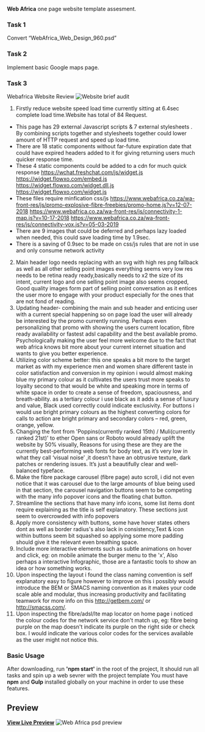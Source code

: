 **Web Africa** one page website template assesment.

### Task 1

Convert “WebAfrica_Web_Design_960.psd” 

### Task 2

 Implement basic Google maps page.

 ### Task 3
 Webafrica Website Review
![Website brief audit](http://creativescene.co.za/webafrica/webafrica-audit.png)
 
1. Firstly reduce website speed load time currently sitting at 6.4sec complete load time.Website has total of 84 Request.
- This page has 29 external Javascript scripts & 7 external stylesheets . By combining scripts together and stylesheets together could lower amount of HTTP request and speed up load time.
- There are 18 static components  without far-future expiration date that could have expired headers added to it for giving returning users much quicker response time.
- These 4 static components could be added to a cdn for much quick response
    https://wchat.freshchat.com/js/widget.js
    https://widget.flowxo.com/embed.js
    https://widget.flowxo.com/widget.dll.js
    https://widget.flowxo.com/widget.js
- These files require minfication  css/js
    https://www.webafrica.co.za/wa-front-res/js/promo-explosive-fibre-freebies/promo-home.js?v=12-07-2018
    https://www.webafrica.co.za/wa-front-res/js/connectivity-1-map.js?v=10-17-2018
    https://www.webafrica.co.za/wa-front-res/js/connectivity-vox.js?v=05-03-2019
- There are 9 images that could be deferred and perhaps lazy loaded when needed, this could save loading time by 1.9sec.
- There is a saving of 0.9sec to be made on css/js rules that are not in use and only consume network activity
2. Main header logo needs replacing with an svg with high res png fallback as well as all other selling point images everything seems very low res needs to be retina ready ready,basically needs to x2 the size of its intent,  current logo and one selling point image also seems cropped, Good quality images form part of selling point conversation as it entices the user more to engage with your product especially for the ones that are not fond of reading.
3. Updating header- combining the main and sub header and enticing user with a current special happening so on page load the user will already be interested by the promo currently running. Perhaps even personalizing that promo with showing the users current location, fibre ready availability or fastest adsl capability and the best available promo. Psychologically making the user feel more welcome due to the fact that web africa knows bit more about your current internet situation and wants to give you better experience.
4. Utilizing color scheme better: this one speaks a bit more to the target market as with my experience men and women share different taste in color satisfaction and conversion in my opinion i would almost making blue my primary colour as it cultivates the users trust more speaks to loyalty second to that would be white and speaking more in terms of white space in order to create a sense of freedom, spaciousness, and breath-ability. as a tertiary colour i use black as it adds a sense of luxury and value, Black used correctly could indicate exclusivity. For buttons i would use bright primary colours as the highest converting colors for calls to action are bright primary and secondary colors – red, green, orange, yellow.
5. Changing the font from 'Poppins(currently ranked 15th) / Muli(currently ranked 21st)' to ether Open sans or Roboto would already uplift the website by 50% visually, Reasons for using these are they are the currently best-performing web fonts for body text, as it’s very low in what they call ‘visual noise’ ,it doesn’t have an obtrusive texture, dark patches or rendering issues. It’s just a beautifully clear and well-balanced typeface.
6. Make the fibre package carousel (fibre page) auto scroll, i did not even notice that it was carousel due to the large amounts of blue being used in that section, the carousel navigation buttons seem to be competing with the many info popover icons and the floating chat button.
7. Streamline the sections that have many info icons, some list items dont require explaining as the title is self explanatory. These sections just seem to overcrowded with info popovers
8. Apply more consistency with buttons, some have hover states others dont as well as border radius's also lack in consistency,Text & icon within buttons seem bit squashed so applying some more padding should give it the relevant even breathing space. 
9. Include more interactive elements such as subtle animations on hover and click, eg: on mobile animate the burger menu to the 'x', Also perhaps a interactive Infographic, those are a fantastic tools to show an idea or how something works.
10. Upon inspecting the layout i found the class naming convention is self explanatory easy to figure however to improve on this i possibly would introduce the BEM or SMACS naming convention as it makes your code scale able and modular, thus increasing productivity and facilitating teamwork for more info on this http://getbem.com/ or http://smacss.com/.
11. Upon inspecting the fibre/adsl/lte map locator on home page i noticed the colour codes for the network service don't match up, eg: fibre being purple on the map doesn't indicate its purple on the right side or check box. I would indicate the various color codes for the services available as the user might not notice this.

### Basic Usage

After downloading, run **'npm start'** in the root of the project, It should run all tasks and spin up a web sevrer with the project template
You must have **npm** and **Gulp** installed globally on your machine in order to use these features.

## Preview
**[View Live Preview](http://creativescene.co.za/webafrica/)**
![Web Africa psd preview](http://creativescene.co.za/webafrica/WebAfrica_Web_Design_960.jpg)
